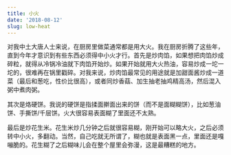 ```yaml
---
title: 小火
date: '2018-08-12'
slug: low-heat
---
```


对我中土大唐人士来说，在厨房里做菜通常都是用大火。我在厨房折腾了这些年，直到今年才意识到有些东西必须得中小火才行。首先是炒肉馅，如果想把肉馅炒成碎粒，就得从冷锅冷油就下肉馅开始炒。如果开始就用大火热油，容易炒成一坨一坨的，很难再在锅里戳碎。对我来说，炒肉馅最常见的用途就是加甜面酱炒成一道菜（最后和葱吃，性价比很高），或者同炒香菇、加生抽老抽鸡精高汤，然后混入粥中煮肉粥。

其次是烙硬饼。我说的硬饼是指揉面擀面出来的饼（而不是面糊糊饼），比如葱油饼、手撕饼/千层饼。火大很容易表面糊了里面还不太熟。

最后是炒花生米。花生米炒几分钟之后就很容易糊，刚开始可以略大火，之后必须转中小火，多翻动。当然，自己吃就无所谓了，糊也就是表面黑一点，里面还是嘎嘣脆的。花生糊了之后糊味儿会在整个屋里会弥漫，这是最糟糕的地方。
